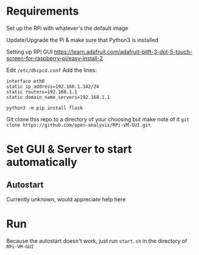 # Requirements
Set up the RPi with whatever's the default image

Update/Upgrade the Pi & make sure that Python3 is installed

Setting up RPi GUI
https://learn.adafruit.com/adafruit-pitft-3-dot-5-touch-screen-for-raspberry-pi/easy-install-2

Edit `/etc/dhcpcd.conf`
Add the lines:
```
interface eth0
static ip_address=192.168.1.142/24
static routers=192.168.1.1
static domain_name_servers=192.168.1.1
```

`python3 -m pip install flask`

Git clone this repo to a directory of your choosing but make note of it
` git clone https://github.com/open-analysis/RPi-VM-GUI.git `

# Set GUI & Server to start automatically

## Autostart
Currently unknown, would appreciate help here

# Run
Because the autostart doesn't work, just run `start.sh` in the directory of `RPi-VM-GUI`